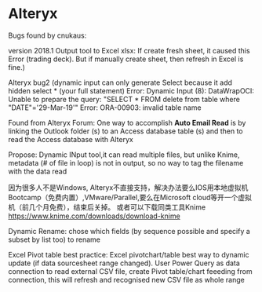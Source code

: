 # Alteryx
Bugs found by cnukaus:

version 2018.1
Output tool to Excel xlsx:
If create fresh sheet, it caused this Error (trading deck). But if manually create sheet, then refresh in Excel is fine.)

Alteryx bug2 (dynamic input can only generate Select because it add hidden select * (your full statement)
Error: Dynamic Input (8): DataWrapOCI: Unable to prepare the query: "SELECT * FROM delete from table where "DATE"='29-Mar-19'" Error: ORA-00903: invalid table name

Found from Alteryx Forum: One way to accomplish **Auto Email Read**  is by linking the Outlook folder (s) to an Access database table (s) and then to read the Access database with Alteryx

Propose: Dynamic INput tool,it can read multiple files, but unlike Knime, metadata (# of file in loop) is not in output, so no way to tag the filename with the data read

因为很多人不是Windows, Alteryx不直接支持，解决办法要么IOS用本地虚拟机Bootcamp（免费内置）,VMware/Parallel,要么在Microsoft cloud等开一个虚拟机（前几个月免费），结束后关掉。 或者可以下载同类工具Knime  https://www.knime.com/downloads/download-knime

Dynamic Rename: chose which fields (by sequence possible and specify a subset by list too) to rename

Excel Pivot table best practice:
Excel pivotchart/table best way to dynamic update (if data sourcesheet range changed). User Power Query as data connection to read external CSV file, create Pivot table/chart feeeding from connection, this will refresh and recognised new CSV file as whole range
